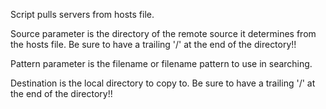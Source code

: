 Script pulls servers from hosts file.

Source parameter is the directory of the remote source it
determines from the hosts file. Be sure to have a
trailing '/' at the end of the directory!!

Pattern parameter is the filename or filename pattern
to use in searching.

Destination is the local directory to copy to. Be sure
to have a trailing '/' at the end of the directory!!
